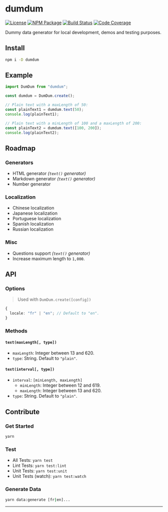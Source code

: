 # dumdum

[![License][img-license]][lnk-license]
[![NPM Package][img-npm]][lnk-npm]
[![Build Status][img-github]][lnk-github]
[![Code Coverage][img-codecov]][lnk-codecov]

Dummy data generator for local development, demos and testing purposes.

## Install

```bash
npm i -D dumdum
```

## Example

```js
import DumDum from "dumdum";

const dumdum = DumDum.create();

// Plain text with a maxLength of 50:
const plainText1 = dumdum.text(50);
console.log(plainText1);

// Plain text with a minLength of 100 and a maxLength of 200:
const plainText2 = dumdum.text([100, 200]);
console.log(plainText2);
```

## Roadmap

### Generators

- HTML generator _(`text()` generator)_
- Markdown generator _(`text()` generator)_
- Number generator

### Localization

- Chinese localization
- Japanese localization
- Portuguese localization
- Spanish localization
- Russian localization

### Misc

- Questions support _(`text()` generator)_
- Increase maximum length to `1,000`.

## API

### Options

> Used with `DumDum.create([config])`

```ts
{
  locale: "fr" | "en"; // Default to "en".
}
```

### Methods

#### `text(maxLength[, type])`

- `maxLength`: Integer between 13 and 620.
- `type`: String. Default to `"plain"`.

#### `text(interval[, type])`

- `interval`: `[minLength, maxLength]`
  - `minLength`: Integer between 12 and 619.
  - `maxLength`: Integer between 13 and 620.
- `type`: String. Default to `"plain"`.

## Contribute

### Get Started

```bash
yarn
```

### Test

- All Tests: `yarn test`
- Lint Tests: `yarn test:lint`
- Unit Tests: `yarn test:unit`
- Unit Tests (watch): `yarn test:watch`

### Generate Data

```bash
yarn data:generate [fr|en]...
```

---

[img-codecov]: https://img.shields.io/codecov/c/github/ivangabriele/dumdum/main?style=flat-square
[img-github]: https://img.shields.io/github/workflow/status/ivangabriele/dumdum/Check/main?style=flat-square
[img-license]: https://img.shields.io/github/license/ivangabriele/dumdum?style=flat-square
[img-npm]: https://img.shields.io/npm/v/dumdum?style=flat-square
[lnk-codecov]: https://codecov.io/gh/ivangabriele/dumdum/branch/main
[lnk-github]: https://github.com/ivangabriele/dumdum/actions?query=branch%3Amain++
[lnk-license]: https://github.com/ivangabriele/dumdum/blob/master/LICENSE
[lnk-npm]: https://www.npmjs.com/package/dumdum
